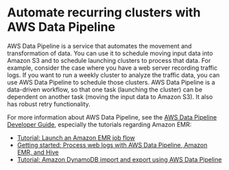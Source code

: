 # Automate recurring clusters with AWS Data Pipeline<a name="emr-manage-recurring"></a>

 AWS Data Pipeline is a service that automates the movement and transformation of data\. You can use it to schedule moving input data into Amazon S3 and to schedule launching clusters to process that data\. For example, consider the case where you have a web server recording traffic logs\. If you want to run a weekly cluster to analyze the traffic data, you can use AWS Data Pipeline to schedule those clusters\. AWS Data Pipeline is a data\-driven workflow, so that one task \(launching the cluster\) can be dependent on another task \(moving the input data to Amazon S3\)\. It also has robust retry functionality\. 

 For more information about AWS Data Pipeline, see the [AWS Data Pipeline Developer Guide](https://docs.aws.amazon.com/datapipeline/latest/DeveloperGuide/what-is-datapipeline.html), especially the tutorials regarding Amazon EMR: 
+  [Tutorial: Launch an Amazon EMR job flow](https://docs.aws.amazon.com/datapipeline/latest/DeveloperGuide/dp-launch-emr-jobflow.html) 
+  [Getting started: Process web logs with AWS Data Pipeline, Amazon EMR, and Hive](https://docs.aws.amazon.com/datapipeline/latest/DeveloperGuide/dp-process-logs.html) 
+  [Tutorial: Amazon DynamoDB import and export using AWS Data Pipeline](https://docs.aws.amazon.com/datapipeline/latest/DeveloperGuide/dp-importexport-ddb.html) 